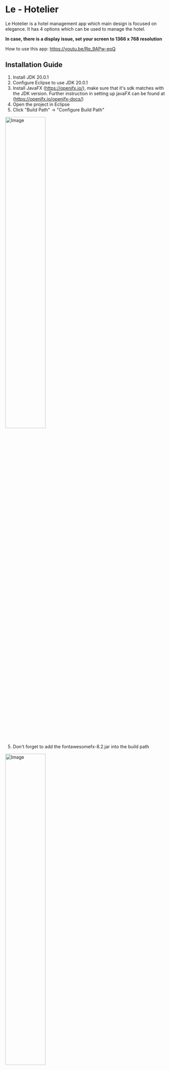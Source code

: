 # Le - Hotelier
Le Hotelier is a hotel management app which main design is focused on elegance. It has 4 options which can be used to manage the hotel.

**In case, there is a display issue, set your screen to 1366 x 768 resolution**

How to use this app: https://youtu.be/Rq_9APw-epQ

## Installation Guide
1. Install JDK 20.0.1
2. Configure Eclipse to use JDK 20.0.1
3. Install JavaFX (https://openjfx.io/), make sure that it's sdk matches with the JDK version. Further instruction in setting up javaFX can be found at (https://openjfx.io/openjfx-docs/) 
4. Open the project in Eclipse
5. Click "Build Path" -> "Configure Build Path"
<img src="https://github.com/Tekn-drive/Le-Hotelier/assets/89509753/57680da5-4dbf-48a2-84da-17fa3f14bd41" alt="Image" style="width: 50%;">

5. Don't forget to add the fontawesomefx-8.2.jar into the build path
<img src="https://github.com/Tekn-drive/Le-Hotelier/assets/89509753/47614654-1441-4b1a-a3a2-a9a01a49e39a" alt="Image" style="width: 50%;">

## Features
- Hotel Management:
<img src="https://github.com/Tekn-drive/Le-Hotelier/assets/89509753/75ba90a1-9f21-4c50-9d1e-6486c610b466" alt="Image" style="width: 50%;">

- Restaurant Management:
<img src="https://github.com/Tekn-drive/Le-Hotelier/assets/89509753/f512cd26-53a6-44a9-a6b9-9736beba61ed" alt="Image" style="width: 50%;">

- Room Management:
<img src="https://github.com/Tekn-drive/Le-Hotelier/assets/89509753/5089233f-5f0f-48f6-87ee-05a7ba9d48ef" alt="Image" style="width: 50%;">

- Location Finder:
<img src="https://github.com/Tekn-drive/Le-Hotelier/assets/89509753/98917d5a-f574-476d-8be3-3459d979a3dd" alt="Image" style="width: 50%;">

## Hotel Management
Hotel management is an option which can be used to manage the hotel in general. Here are the features which are available in this option:
- Add Employee
- Remove Employee

## Restaurant Management
Restaurant management is an option which can be used to manage the hotel's restaurant. Here are the features which are available in this option:
- Add Server/Chef: 
<img src="https://github.com/Tekn-drive/Le-Hotelier/assets/89509753/cf450f67-fc64-4305-a936-29aa471be05c" alt="Image" style="width: 50%;">

<img src="https://github.com/Tekn-drive/Le-Hotelier/assets/89509753/5fdeedc3-09a0-4441-ae06-9898a542db65" alt="Image" style="width: 50%;">

- View Order List:
<img src="https://github.com/Tekn-drive/Le-Hotelier/assets/89509753/797b1533-a23d-4e12-9a9b-3b63017a16bc" alt="Image" style="width: 50%;">

- View Available Menu:
<img src="https://github.com/Tekn-drive/Le-Hotelier/assets/89509753/36ad5a0d-77b6-4247-8fbd-70281f4235d2" alt="Image" style="width: 50%;">

## Room Management
Room management is an option which can be used to assign room to guests based on the room type they order. Here are the features which are available in this option:

- Register Guest:
- Checkout Guest
<img src="https://github.com/Tekn-drive/Le-Hotelier/assets/89509753/33455aeb-c1e0-48bb-9b93-3890526324b4" alt="Image" style="width: 50%;">

## Location Finder
Location finder is an option to find all of the hotel's location/s.

<img src="https://github.com/Tekn-drive/Le-Hotelier/assets/89509753/6a8bd99e-19c4-4b68-ad9b-9ad1de6f69e1" alt="Image" style="width: 50%;">

# Imported Libraries

Scene Controller Class:
- java.io.IOException;
- javafx.event.ActionEvent;
- javafx.scene.control.*;
- javafx.scene.image.ImageView;
- javafx.scene.input.MouseEvent;
- javafx.scene.transform.Scale;
- javafx.scene.*;
- javafx.stage.*;
- javafx.fxml.*;
- java.awt.Dimension;
- java.awt.Toolkit;
- javafx.scene.paint.Color;

Viewer Controller Class:
- javafx.scene.Parent;
- javafx.scene.Scene;
- javafx.scene.control.*;
- javafx.scene.image.ImageView;
- javafx.scene.input.MouseEvent;
- javafx.scene.transform.Scale;
- java.awt.Dimension;
- java.awt.Toolkit;
- java.io.IOException;
- java.util.ArrayList;
- javafx.stage.*;
- javafx.beans.property.ReadOnlyObjectWrapper;
- javafx.beans.property.SimpleStringProperty;
- javafx.collections.FXCollections;
- javafx.collections.ObservableList;
- javafx.event.ActionEvent;
- javafx.scene.control.cell.PropertyValueFactory;
- javafx.fxml.FXML;
- javafx.fxml.FXMLLoader;
- java.io.BufferedWriter;
- java.io.FileReader;
- java.io.FileWriter;
- java.nio.charset.StandardCharsets;
- java.io.BufferedReader;

# How to Use this App?
1. Login with the correct password (In this case it is admin and password 150603):
<img src="https://github.com/Tekn-drive/Le-Hotelier/assets/89509753/20bdbd62-3676-4e2f-9657-1965c4e41064" alt="Image" style="width: 50%;">

2. Once you are logged in, you are greeted with the homepage, feel free to select one of the menu:
<img src="https://github.com/Tekn-drive/Le-Hotelier/assets/89509753/a2fce532-e602-430c-b1e3-662aaff06af8" alt="Image" style="width: 50%;">

## Hotel Management
1. You are greeted with this table view which displays the existing employees and 2 buttons which show the option to add and delete the employee:
<img src="https://github.com/Tekn-drive/Le-Hotelier/assets/89509753/75ba90a1-9f21-4c50-9d1e-6486c610b466" alt="Image" style="width: 50%;">

2. To add the employee, simply click the add button and then enter the employee's name if done just click the add button then back:
<img src="https://github.com/Tekn-drive/Le-Hotelier/assets/89509753/a9435694-393e-4a58-8f70-9509db5cf6c8" alt="Image" style="width: 50%;"> 

3. To delete, just click the employee from the table view and click the delete button.

## Restaurant Management
### Chef
1. You are greeted with this table view which displays the existing chefs and 2 buttons which show the option to add and delete the chef:
<img src="https://github.com/Tekn-drive/Le-Hotelier/assets/89509753/cf450f67-fc64-4305-a936-29aa471be05c" alt="Image" style="width: 50%;">

2. To add the chef, simply click the add button and then enter the chef's name if done just click the add button then back:
<img src="https://github.com/Tekn-drive/Le-Hotelier/assets/89509753/f0556c16-605c-4152-b21e-12eab38d237b" alt="Image" style="width: 50%;"> 

3. To delete, just click the chef from the table view and click the delete button.

### Server
1. You are greeted with this table view which displays the existing servers and 2 buttons which show the option to add and delete the server:
<img src="https://github.com/Tekn-drive/Le-Hotelier/assets/89509753/8cf99405-f022-45a9-91fe-eac331bc5317" alt="Image" style="width: 50%;">

2. To add the server, simply click the add button and then enter the chef's name if done just click the add button then back:
<img src="https://github.com/Tekn-drive/Le-Hotelier/assets/89509753/60fd02ae-7d56-4def-be34-636de3ca250b" alt="Image" style="width: 50%;">

3. To delete, just click the server from the table view and click the delete button.

### Menu
To view the menu, you can just click the menu icon in the restaurant management menu, this will display all of the available menu:

<img src="https://github.com/Tekn-drive/Le-Hotelier/assets/89509753/36ad5a0d-77b6-4247-8fbd-70281f4235d2" alt="Image" style="width: 50%;">

### Order
To view/order orders, you can just click the order icon in the restaurant management menu, this will display all of the orders, but there are no orders right now:

<img src="https://github.com/Tekn-drive/Le-Hotelier/assets/89509753/797b1533-a23d-4e12-9a9b-3b63017a16bc" alt="Image" style="width: 50%;">

## Room Management
1. You are greeted with these icons which display 2 options, those being Guest and Rooms. The Guest option is used to checkin and checkout guests, the Rooms option was planned to be able to see rooms which are empty and occupied but it is still under development, therefore let's focus to the Guest option:
<img src="https://github.com/Tekn-drive/Le-Hotelier/assets/89509753/5089233f-5f0f-48f6-87ee-05a7ba9d48ef" alt="Image" style="width: 50%;">

2. You are greeted with this table view which displays the existing guests and 2 buttons which show the option to add and delete the guest:

<img src="https://github.com/Tekn-drive/Le-Hotelier/assets/89509753/33455aeb-c1e0-48bb-9b93-3890526324b4" alt="Image" style="width: 50%;">

3. To add the guest, simply click the add button and then enter all the necessary details (Note that for the room type, there are only 3 supported. Those being: Economy, Deluxe, and Business), if done just click the add button then back:
<img src="https://github.com/Tekn-drive/Le-Hotelier/assets/89509753/82f5075b-a3de-41ea-ad17-6226b17b7d4c" alt="Image" style="width: 50%;"> 

4. To checkout a guest, just click the guest inside the table view and click the delete button.

## Locations
1. You are greeted by the available locations of the hotel, just see them:

<img src="https://github.com/Tekn-drive/Le-Hotelier/assets/89509753/6a8bd99e-19c4-4b68-ad9b-9ad1de6f69e1" alt="Image" style="width: 50%;">


## Figma Links
PC App Figma : https://www.figma.com/file/UGWjOFskYIfyV5YgKWFOHa/Le---Hotelier-(PC)?type=design&node-id=0%3A1&t=UxKLHr0jCgOVvT11-1

Mobile App Figma : https://www.figma.com/file/mjAjqQo0TmGdEb0rMiM0PI/Le---Hotelier?type=design&node-id=0%3A1&t=jDYpQpYVngQVpS7m-1


## Notion
Notion Link : https://crocus-tulip-ff6.notion.site/Le-Hotelier-ac8b2f9827d34543822a4f84df22a8af
